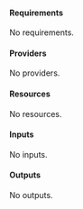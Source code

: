<!-- BEGIN_AUTOMATED_TF_DOCS_BLOCK -->
#### Requirements

No requirements.
#### Providers

No providers.
#### Resources

No resources.
#### Inputs

No inputs.
#### Outputs

No outputs.
<!-- END_AUTOMATED_TF_DOCS_BLOCK -->